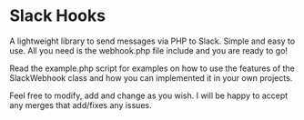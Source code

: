 # Slack Hooks
A lightweight library to send messages via PHP to Slack. Simple and easy to use. All you need is the webhook.php file include and you are ready to go!

Read the example.php script for examples on how to use the features of the SlackWebhook class and how you can implemented it in your own projects.

Feel free to modify, add and change as you wish. I will be happy to accept any merges that add/fixes any issues.
